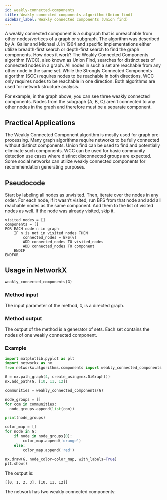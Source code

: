 ```yaml
---
id: weakly-connected-components
title: Weakly connected components algorithm (Union find)
sidebar_label: Weakly connected components (Union find)
---
```


A weakly connected component is a subgraph that is unreachable from other nodes/vertices of a graph or subgraph. The algorithm was described by A. Galler and Michael J. in 1964 and specific implementations either utilize breadth-first search or depth-first search to find the graph components.
How does it work?
The Weakly Connected Components algorithm (WCC), also known as Union Find, searches for distinct sets of connected nodes in a graph. All nodes in such a set are reachable from any other node in the same set.
While the Strongly Connected Components algorithm (SCC) requires nodes to be reachable in both directions, WCC only requires nodes to be reachable in one direction. Both algorithms are used for network structure analysis.

For example, in the graph above, you can see three weakly connected components. Nodes from the subgraph {A, B, C} aren’t connected to any other nodes in the graph and therefore must be a separate component.

## Practical Applications

The Weakly Connected Component algorithm is mostly used for graph pre-processing. Many graph algorithms require networks to be fully connected without distinct components. Union find can be used to find and potentially eliminate such components.
WCC can be used for basic community detection use cases where distinct disconnected groups are expected.
Some social networks can utilize weakly connected components for recommendation generating purposes.

## Pseudocode

Start by labeling all nodes as unvisited. Then, iterate over the nodes in any order. For each node, if it wasn’t visited, run BFS from that node and add all reachable nodes as the same component. Add them to the list of visited nodes as well. If the node was already visited, skip it.

```
visited_nodes = []
components = []
FOR EACH node n in graph
    IF n is not in visited_nodes THEN
        connected_nodes = BFS(v)
        ADD connected_nodes TO visited_nodes
        ADD connected_nodes TO component
    ENDIF
ENDFOR
```

## Usage in NetworkX

```python
weakly_connected_components(G)
```

### Method input

The input parameter of the method, `G`, is a directed graph.

### Method output

The output of the method is a generator of sets. Each set contains the nodes of one weakly connected component.

### Example

```python
import matplotlib.pyplot as plt
import networkx as nx
from networkx.algorithms.components import weakly_connected_components

G = nx.path_graph(4, create_using=nx.DiGraph())
nx.add_path(G, [10, 11, 12])

communities = weakly_connected_components(G)

node_groups = []
for com in communities:
  node_groups.append(list(com))

print(node_groups)

color_map = []
for node in G:
    if node in node_groups[0]:
        color_map.append('orange')
    else: 
        color_map.append('red')  

nx.draw(G, node_color=color_map, with_labels=True)
plt.show()
```

The output is:
```
[[0, 1, 2, 3], [10, 11, 12]]
```

The network has two weakly connected components:
